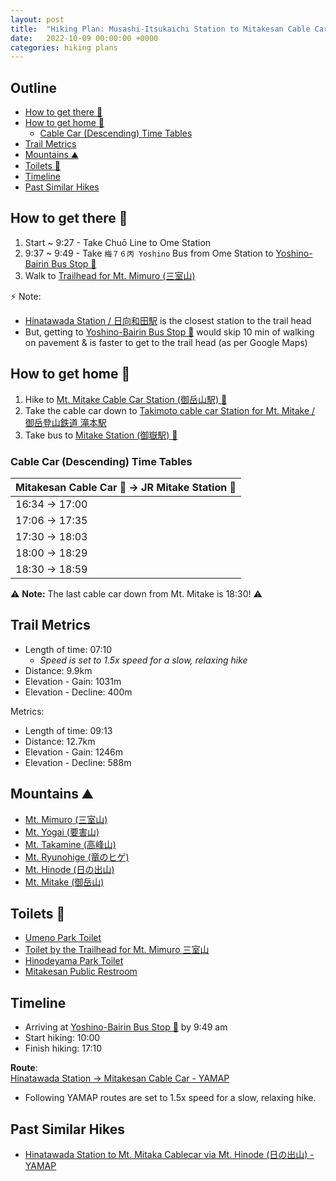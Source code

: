 ```yaml
---
layout: post
title:  "Hiking Plan: Musashi-Itsukaichi Station to Mitakesan Cable Car Station"
date:   2022-10-09 00:00:00 +0000
categories: hiking plans
---
```


## Outline<!-- omit in toc -->
* [How to get there 🛫](#how-to-get-there-)
* [How to get home 🛬](#how-to-get-home-)
  * [Cable Car (Descending) Time Tables](#cable-car-descending-time-tables)
* [Trail Metrics](#trail-metrics)
* [Mountains ⛰](#mountains-)
* [Toilets 🚽](#toilets-)
* [Timeline](#timeline)
* [Past Similar Hikes](#past-similar-hikes)

## How to get there 🛫
1. Start ~ 9:27 - Take Chuō Line to Ome Station
1. 9:37 ~ 9:49 - Take `梅７６丙 Yoshino` Bus from Ome Station to [Yoshino-Bairin Bus Stop 🚌](https://maps.app.goo.gl/ApG6xrEF2mQHBxfq5?g_st=ic)
1. Walk to [Trailhead for Mt. Mimuro (三室山)](https://goo.gl/maps/3yUErwSRSJMDfp3x6)

⚡ Note:
* [Hinatawada Station / 日向和田駅](https://goo.gl/maps/ULv12ZWtcutLFZLc7) is the closest station to the trail head
* But, getting to [Yoshino-Bairin Bus Stop 🚌](https://maps.app.goo.gl/ApG6xrEF2mQHBxfq5?g_st=ic) would skip 10 min of walking on pavement & is faster to get to the trail head (as per Google Maps)

## How to get home 🛬
1. Hike to [Mt. Mitake Cable Car Station (御岳山駅) 🚠](https://goo.gl/maps/W7baocnkbqSZ1iDZ7)
1. Take the cable car down to [Takimoto cable car Station for Mt. Mitake / 御岳登山鉄道 滝本駅](https://goo.gl/maps/mQjdHBmAgoYpKZEW8)
1. Take bus to [Mitake Station (御嶽駅) 🚉](https://goo.gl/maps/MSMb7ZwEUuQZe7PT8)

### Cable Car (Descending) Time Tables

| Mitakesan Cable Car 🚠 -> JR Mitake Station 🚉 |
| -------------------------------------------- |
| 16:34 -> 17:00                               |
| 17:06 -> 17:35                               |
| 17:30 -> 18:03                               |
| 18:00 -> 18:29                               |
| 18:30 -> 18:59                               |

⚠️ **Note:** The last cable car down from Mt. Mitake is 18:30! ⚠️

## Trail Metrics
* Length of time: 07:10
  * _Speed is set to 1.5x speed for a slow, relaxing hike_
* Distance: 9.9km
* Elevation - Gain: 1031m
* Elevation - Decline: 400m

Metrics:
* Length of time: 09:13
* Distance: 12.7km
* Elevation - Gain: 1246m
* Elevation - Decline: 588m

## Mountains ⛰

* [Mt. Mimuro (三室山)](https://g.co/kgs/n7tEJf)
* [Mt. Yogai (要害山)](https://maps.app.goo.gl/DGgAhgBeWZN58Wag7?g_st=ic)
* [Mt. Takamine (高峰山)](https://maps.app.goo.gl/7GwNzBjETZ3RMtRq6?g_st=ic)
* [Mt. Ryunohige (竜のヒゲ)](https://maps.app.goo.gl/BXxvvX6JDeAFpJbw8?g_st=ic)
* [Mt. Hinode (日の出山)](https://maps.app.goo.gl/k5ig4CcbS2CFbbDRA?g_st=ic)
* [Mt. Mitake (御岳山)](https://maps.app.goo.gl/GVeks6MKQTLTd6KN7?g_st=ic)

## Toilets 🚽
* [Umeno Park Toilet](https://maps.app.goo.gl/UnjBB6Bb7tYA1Yhw7)
* [Toilet by the Trailhead for Mt. Mimuro 三室山](https://maps.app.goo.gl/L7XLNx2yJ4L1s3dE6)
* [Hinodeyama Park Toilet](https://maps.app.goo.gl/PK8XGxZM6bEoG6ze6)
* [Mitakesan Public Restroom](https://goo.gl/maps/iH6Uez6r2MSQycgGA)

## Timeline
* Arriving at [Yoshino-Bairin Bus Stop 🚌](https://maps.app.goo.gl/ApG6xrEF2mQHBxfq5?g_st=ic) by 9:49 am
* Start hiking: 10:00
* Finish hiking: 17:10

**Route**: \
[Hinatawada Station -> Mitakesan Cable Car - YAMAP](https://yamap.com/plans/code/_vN95tIWmR4EQR7fQrTh9VJhaD-0hRIwcog7D-yzJ9olQkSmt-XkDhn9OmBzWUOXDDg)
* Following YAMAP routes are set to 1.5x speed for a slow, relaxing hike.

## Past Similar Hikes
* [Hinatawada Station to Mt. Mitaka Cablecar via Mt. Hinode (日の出山) - YAMAP](https://yamap.com/activities/19661513)
